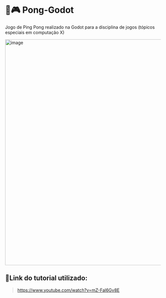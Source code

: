 # 🎾🎮 Pong-Godot
  Jogo de Ping Pong realizado na Godot para a disciplina de jogos (tópicos especiais em computação X)

<img width="730" alt="image" src="https://github.com/Caroline-Camargo/Pong-Godot/assets/88254161/42d0285c-4deb-4be4-8ff8-334500fb4d8f">

## 🔗Link do tutorial utilizado:
> https://www.youtube.com/watch?v=mZ-Fal6Gv8E



